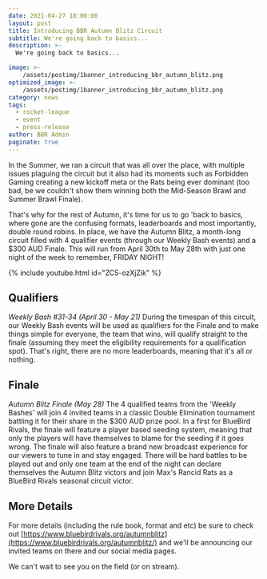 ```yaml
---
date: 2021-04-27 18:00:00
layout: post
title: Introducing BBR Autumn Blitz Circuit
subtitle: We're going back to basics...
description: >-
  We're going back to basics...

image: >-
    /assets/postimg/1banner_introducing_bbr_autumn_blitz.png
optimized_image: >-
    /assets/postimg/1banner_introducing_bbr_autumn_blitz.png
category: news
tags:
  - rocket-league
  - event
  - press-release
author: BBR Admin
paginate: true
---
```


In the Summer, we ran a circuit that was all over the place, with multiple issues plaguing the circuit but it also had its moments such as Forbidden Gaming creating a new kickoff meta or the Rats being ever dominant (too bad, be we couldn't show them winning both the Mid-Season Brawl and Summer Brawl Finale).

That's why for the rest of Autumn, it's time for us to go 'back to basics, where gone are the confusing formats, leaderboards and most importantly, double round robins. In place, we have the Autumn Blitz, a month-long circuit filled with 4 qualifier events (through our Weekly Bash events) and a $300 AUD Finale. This will run from April 30th to May 28th with just one night of the week to remember, FRIDAY NIGHT!

{% include youtube.html id="ZC5-ozXjZik" %}

## Qualifiers
_Weekly Bash #31-34 (April 30 - May 21)_
During the timespan of this circuit, our Weekly Bash events will be used as qualifiers for the Finale and to make things simple for everyone, the team that wins, will qualify straight to the finale (assuming they meet the eligibility requirements for a qualification spot). That's right, there are no more leaderboards, meaning that it's all or nothing.

## Finale
_Autumn Blitz Finale (May 28)_
The 4 qualified teams from the 'Weekly Bashes' will join 4 invited teams in a classic Double Elimination tournament battling it for their share in the $300 AUD prize pool. In a first for BlueBird Rivals, the finale will feature a player based seeding system, meaning that only the players will have themselves to blame for the seeding if it goes wrong. The finale will also feature a brand new broadcast experience for our viewers to tune in and stay engaged. There will be hard battles to be played out and only one team at the end of the night can declare themselves the Autumn Blitz victors and join Max's Rancid Rats as a BlueBird Rivals seasonal circuit victor.

## More Details
For more details (including the rule book, format and etc) be sure to check out [https://www.bluebirdrivals.org/autumnblitz](https://www.bluebirdrivals.org/autumnblitz/) and we'll be announcing our invited teams on there and our social media pages.

We can't wait to see you on the field (or on stream).
